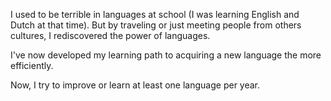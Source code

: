 I used to be terrible in languages at school (I was learning English and Dutch at that time). But by traveling or just meeting people from others cultures, I rediscovered the power of languages.

I've now developed my learning path to acquiring a new language the more efficiently.

Now, I try to improve or learn at least
one language per year.
